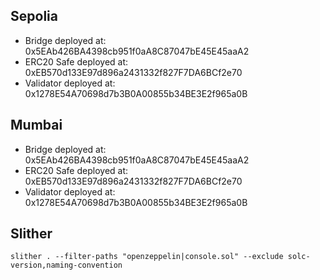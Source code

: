 ## Sepolia

- Bridge deployed at: 0x5EAb426BA4398cb951f0aA8C87047bE45E45aaA2
- ERC20 Safe deployed at: 0xEB570d133E97d896a2431332f827F7DA6BCf2e70
- Validator deployed at: 0x1278E54A70698d7b3B0A00855b34BE3E2f965a0B

## Mumbai

- Bridge deployed at: 0x5EAb426BA4398cb951f0aA8C87047bE45E45aaA2
- ERC20 Safe deployed at: 0xEB570d133E97d896a2431332f827F7DA6BCf2e70
- Validator deployed at: 0x1278E54A70698d7b3B0A00855b34BE3E2f965a0B

## Slither

```
slither . --filter-paths "openzeppelin|console.sol" --exclude solc-version,naming-convention
```
